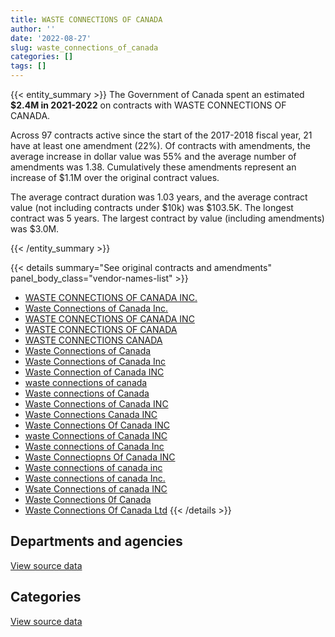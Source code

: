 ```yaml
---
title: WASTE CONNECTIONS OF CANADA
author: ''
date: '2022-08-27'
slug: waste_connections_of_canada
categories: []
tags: []
---
```


<script src="/rmarkdown-libs/htmlwidgets/htmlwidgets.js"></script>
<link href="/rmarkdown-libs/datatables-css/datatables-crosstalk.css" rel="stylesheet" />
<script src="/rmarkdown-libs/datatables-binding/datatables.js"></script>
<script src="/rmarkdown-libs/jquery/jquery-3.6.0.min.js"></script>
<link href="/rmarkdown-libs/dt-core-bootstrap/css/dataTables.bootstrap.min.css" rel="stylesheet" />
<link href="/rmarkdown-libs/dt-core-bootstrap/css/dataTables.bootstrap.extra.css" rel="stylesheet" />
<script src="/rmarkdown-libs/dt-core-bootstrap/js/jquery.dataTables.min.js"></script>
<script src="/rmarkdown-libs/dt-core-bootstrap/js/dataTables.bootstrap.min.js"></script>
<link href="/rmarkdown-libs/crosstalk/css/crosstalk.min.css" rel="stylesheet" />
<script src="/rmarkdown-libs/crosstalk/js/crosstalk.min.js"></script>
<script src="/rmarkdown-libs/htmlwidgets/htmlwidgets.js"></script>
<link href="/rmarkdown-libs/datatables-css/datatables-crosstalk.css" rel="stylesheet" />
<script src="/rmarkdown-libs/datatables-binding/datatables.js"></script>
<script src="/rmarkdown-libs/jquery/jquery-3.6.0.min.js"></script>
<link href="/rmarkdown-libs/dt-core-bootstrap/css/dataTables.bootstrap.min.css" rel="stylesheet" />
<link href="/rmarkdown-libs/dt-core-bootstrap/css/dataTables.bootstrap.extra.css" rel="stylesheet" />
<script src="/rmarkdown-libs/dt-core-bootstrap/js/jquery.dataTables.min.js"></script>
<script src="/rmarkdown-libs/dt-core-bootstrap/js/dataTables.bootstrap.min.js"></script>
<link href="/rmarkdown-libs/crosstalk/css/crosstalk.min.css" rel="stylesheet" />
<script src="/rmarkdown-libs/crosstalk/js/crosstalk.min.js"></script>

{{< entity_summary >}}
The Government of Canada spent an estimated **\$2.4M in 2021-2022** on contracts with WASTE CONNECTIONS OF CANADA.

Across 97 contracts active since the start of the 2017-2018 fiscal year, 21 have at least one amendment (22%). Of contracts with amendments, the average increase in dollar value was 55% and the average number of amendments was 1.38. Cumulatively these amendments represent an increase of \$1.1M over the original contract values.

The average contract duration was 1.03 years, and the average contract value (not including contracts under \$10k) was \$103.5K. The longest contract was 5 years. The largest contract by value (including amendments) was \$3.0M.

{{< /entity_summary >}}

{{< details summary="See original contracts and amendments" panel_body_class="vendor-names-list" >}}
- [WASTE CONNECTIONS OF CANADA INC.](https://search.open.canada.ca/en/ct/?sort=contract_value_f%20desc&page=1&search_text=%22WASTE%20CONNECTIONS%20OF%20CANADA%20INC.%22)
- [Waste Connections of Canada Inc.](https://search.open.canada.ca/en/ct/?sort=contract_value_f%20desc&page=1&search_text=%22Waste%20Connections%20of%20Canada%20Inc.%22)
- [WASTE CONNECTIONS OF CANADA INC](https://search.open.canada.ca/en/ct/?sort=contract_value_f%20desc&page=1&search_text=%22WASTE%20CONNECTIONS%20OF%20CANADA%20INC%22)
- [WASTE CONNECTIONS OF CANADA](https://search.open.canada.ca/en/ct/?sort=contract_value_f%20desc&page=1&search_text=%22WASTE%20CONNECTIONS%20OF%20CANADA%22)
- [WASTE CONNECTIONS CANADA](https://search.open.canada.ca/en/ct/?sort=contract_value_f%20desc&page=1&search_text=%22WASTE%20CONNECTIONS%20CANADA%22)
- [Waste Connections of Canada](https://search.open.canada.ca/en/ct/?sort=contract_value_f%20desc&page=1&search_text=%22Waste%20Connections%20of%20Canada%22)
- [Waste Connections of Canada Inc](https://search.open.canada.ca/en/ct/?sort=contract_value_f%20desc&page=1&search_text=%22Waste%20Connections%20of%20Canada%20Inc%22)
- [Waste Connection of Canada INC](https://search.open.canada.ca/en/ct/?sort=contract_value_f%20desc&page=1&search_text=%22Waste%20Connection%20of%20Canada%20INC%22)
- [waste connections of canada](https://search.open.canada.ca/en/ct/?sort=contract_value_f%20desc&page=1&search_text=%22waste%20connections%20of%20canada%22)
- [Waste connections of Canada](https://search.open.canada.ca/en/ct/?sort=contract_value_f%20desc&page=1&search_text=%22Waste%20connections%20of%20Canada%22)
- [Waste Connections of Canada INC](https://search.open.canada.ca/en/ct/?sort=contract_value_f%20desc&page=1&search_text=%22Waste%20Connections%20of%20Canada%20INC%22)
- [Waste Connections Canada INC](https://search.open.canada.ca/en/ct/?sort=contract_value_f%20desc&page=1&search_text=%22Waste%20Connections%20Canada%20INC%22)
- [Waste Connections Of Canada INC](https://search.open.canada.ca/en/ct/?sort=contract_value_f%20desc&page=1&search_text=%22Waste%20Connections%20Of%20Canada%20INC%22)
- [waste Connections of Canada INC](https://search.open.canada.ca/en/ct/?sort=contract_value_f%20desc&page=1&search_text=%22waste%20Connections%20of%20Canada%20INC%22)
- [Waste connections of Canada Inc](https://search.open.canada.ca/en/ct/?sort=contract_value_f%20desc&page=1&search_text=%22Waste%20connections%20of%20Canada%20Inc%22)
- [Waste Connectiopns Of Canada INC](https://search.open.canada.ca/en/ct/?sort=contract_value_f%20desc&page=1&search_text=%22Waste%20Connectiopns%20Of%20Canada%20INC%22)
- [Waste connections of canada inc](https://search.open.canada.ca/en/ct/?sort=contract_value_f%20desc&page=1&search_text=%22Waste%20connections%20of%20canada%20inc%22)
- [Waste connections of canada Inc.](https://search.open.canada.ca/en/ct/?sort=contract_value_f%20desc&page=1&search_text=%22Waste%20connections%20of%20canada%20Inc.%22)
- [Wsate Connections of canada INC](https://search.open.canada.ca/en/ct/?sort=contract_value_f%20desc&page=1&search_text=%22Wsate%20Connections%20of%20canada%20INC%22)
- [Waste Connections 0f Canada](https://search.open.canada.ca/en/ct/?sort=contract_value_f%20desc&page=1&search_text=%22Waste%20Connections%200f%20Canada%22)
- [Waste Connections Of Canada Ltd](https://search.open.canada.ca/en/ct/?sort=contract_value_f%20desc&page=1&search_text=%22Waste%20Connections%20Of%20Canada%20Ltd%22)
{{< /details >}}

## Departments and agencies

<div id="htmlwidget-1" style="width:100%;height:auto;" class="datatables html-widget"></div>
<script type="application/json" data-for="htmlwidget-1">{"x":{"style":"bootstrap","filter":"none","vertical":false,"data":[["<a href=\"/departments/aafc-aac/\">Agriculture and Agri-Food Canada<\/a>","<a href=\"/departments/csc-scc/\">Correctional Service of Canada<\/a>","<a href=\"/departments/dnd-mdn/\">National Defence<\/a>","<a href=\"/departments/ic/\">Innovation, Science and Economic Development Canada<\/a>","<a href=\"/departments/nrc-cnrc/\">National Research Council Canada<\/a>","<a href=\"/departments/nrcan-rncan/\">Natural Resources Canada<\/a>","<a href=\"/departments/pc/\">Parks Canada<\/a>","<a href=\"/departments/pwgsc-tpsgc/\">Public Services and Procurement Canada<\/a>","<a href=\"/departments/rcmp-grc/\">Royal Canadian Mounted Police<\/a>"],[95496.25,310578.02,930188.96,13696.07,null,6537.84,28291.31,null,null],[95757.89,361546.91,961968.13,null,null,6555.75,11775.44,23625,null],[51403.29,408878.69,1793227.01,null,null,1092.63,6792.34,null,54865.03],[70360.6,361220.44,1945794.91,null,3971.03,null,12912.35,null,54865.03]],"container":"<table class=\"table table-striped table-hover row-border order-column display\">\n  <thead>\n    <tr>\n      <th>Department<\/th>\n      <th>2018-2019<\/th>\n      <th>2019-2020<\/th>\n      <th>2020-2021<\/th>\n      <th>2021-2022<\/th>\n    <\/tr>\n  <\/thead>\n<\/table>","options":{"order":[[4,"desc"]],"pageLength":10,"autoWidth":true,"columnDefs":[{"targets":1,"render":"function(data, type, row, meta) {\n    return type !== 'display' ? data : DTWidget.formatCurrency(data, \"$\", 2, 3, \",\", \".\", true, null);\n  }"},{"targets":2,"render":"function(data, type, row, meta) {\n    return type !== 'display' ? data : DTWidget.formatCurrency(data, \"$\", 2, 3, \",\", \".\", true, null);\n  }"},{"targets":3,"render":"function(data, type, row, meta) {\n    return type !== 'display' ? data : DTWidget.formatCurrency(data, \"$\", 2, 3, \",\", \".\", true, null);\n  }"},{"targets":4,"render":"function(data, type, row, meta) {\n    return type !== 'display' ? data : DTWidget.formatCurrency(data, \"$\", 2, 3, \",\", \".\", true, null);\n  }"},{"width":"16%","targets":[1,2,3,4]},{"className":"dt-right","targets":[1,2,3,4]}],"orderClasses":false}},"evals":["options.columnDefs.0.render","options.columnDefs.1.render","options.columnDefs.2.render","options.columnDefs.3.render"],"jsHooks":[]}</script>
<p class="text-right">
<a href="https://github.com/GoC-Spending/contracts-data/tree/main/data/out/vendors/waste_connections_of_canada/summary_by_fiscal_year_by_department.csv" class="source-data-link btn btn-link">View source data</a>
</p>

## Categories

<div id="htmlwidget-2" style="width:100%;height:auto;" class="datatables html-widget"></div>
<script type="application/json" data-for="htmlwidget-2">{"x":{"style":"bootstrap","filter":"none","vertical":false,"data":[["<a href=\"/categories/1_facilities_and_construction/\">Facilities and construction<\/a>","<a href=\"/categories/10_office_management/\">Office management<\/a>","<a href=\"/categories/2_professional_services/\">Professional services<\/a>"],[978714.18,310578.02,95496.25],[980299.32,361546.91,119382.89],[1836792.42,373198.24,106268.32],[1998358.74,325539.99,125225.63]],"container":"<table class=\"table table-striped table-hover row-border order-column display\">\n  <thead>\n    <tr>\n      <th>Category<\/th>\n      <th>2018-2019<\/th>\n      <th>2019-2020<\/th>\n      <th>2020-2021<\/th>\n      <th>2021-2022<\/th>\n    <\/tr>\n  <\/thead>\n<\/table>","options":{"order":[[4,"desc"]],"dom":"t","pageLength":30,"autoWidth":true,"columnDefs":[{"targets":1,"render":"function(data, type, row, meta) {\n    return type !== 'display' ? data : DTWidget.formatCurrency(data, \"$\", 2, 3, \",\", \".\", true, null);\n  }"},{"targets":2,"render":"function(data, type, row, meta) {\n    return type !== 'display' ? data : DTWidget.formatCurrency(data, \"$\", 2, 3, \",\", \".\", true, null);\n  }"},{"targets":3,"render":"function(data, type, row, meta) {\n    return type !== 'display' ? data : DTWidget.formatCurrency(data, \"$\", 2, 3, \",\", \".\", true, null);\n  }"},{"targets":4,"render":"function(data, type, row, meta) {\n    return type !== 'display' ? data : DTWidget.formatCurrency(data, \"$\", 2, 3, \",\", \".\", true, null);\n  }"},{"width":"16%","targets":[1,2,3,4]},{"className":"dt-right","targets":[1,2,3,4]}],"orderClasses":false,"lengthMenu":[10,25,30,50,100]}},"evals":["options.columnDefs.0.render","options.columnDefs.1.render","options.columnDefs.2.render","options.columnDefs.3.render"],"jsHooks":[]}</script>
<p class="text-right">
<a href="https://github.com/GoC-Spending/contracts-data/tree/main/data/out/vendors/waste_connections_of_canada/summary_by_fiscal_year_by_category.csv" class="source-data-link btn btn-link">View source data</a>
</p>
